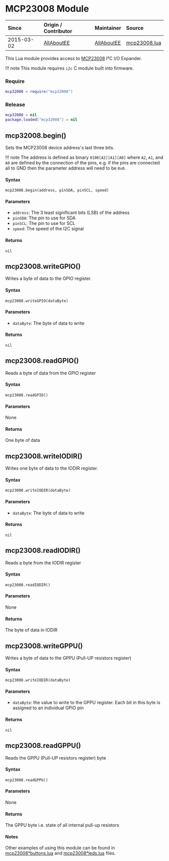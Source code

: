 # MCP23008 Module
| Since  | Origin / Contributor  | Maintainer  | Source  |
| :----- | :-------------------- | :---------- | :------ |
| 2015-03-02 | [AllAboutEE](https://github.com/AllAboutEE) | [AllAboutEE](https://github.com/AllAboutEE) | [mcp23008.lua](../../lua_modules/mcp23008/mcp23008.lua) |

This Lua module provides access to [MCP23008](http://ww1.microchip.com/downloads/en/DeviceDoc/21919e.pdf) I²C I/O Expander.

!!! note
	This module requires `i2c` C module built into firmware.

### Require
```lua
mcp32008 = require("mcp32008")
```

### Release
```lua
mcp32008 = nil
package.loaded["mcp32008"] = nil
```

## mcp32008.begin()
Sets the MCP23008 device address's last three bits.

!!! note
	The address is defined as binary `0100[A2][A1][A0]` where `A2`, `A1`, and `A0` are defined by the connection of the pins, e.g. if the pins are connected all to GND then the parameter address  will need to be `0x0`.

#### Syntax
`mcp23008.begin(address, pinSDA, pinSCL, speed)`

#### Parameters
- `address`: The 3 least significant bits (LSB) of the address
- `pinSDA`: The pin to use for SDA
- `pinSCL`: The pin to use for SCL
- `speed`: The speed of the I2C signal

#### Returns
`nil`

## mcp23008.writeGPIO()
Writes a byte of data to the GPIO register.

#### Syntax
`mcp23008.writeGPIO(dataByte)`

#### Parameters
- `dataByte`: The byte of data to write

#### Returns
`nil`

## mcp23008.readGPIO()
Reads a byte of data from the GPIO register

#### Syntax
`mcp23008.readGPIO()`

#### Parameters
None

#### Returns
One byte of data

## mcp23008.writeIODIR()
Writes one byte of data to the IODIR register.

#### Syntax
`mcp23008.writeIODIR(dataByte)`

#### Parameters
- `dataByte`: The byte of data to write

#### Returns
`nil`

## mcp23008.readIODIR()
Reads a byte from the IODIR register

#### Syntax
`mcp23008.readIODIR()`

#### Parameters
None

#### Returns
The byte of data in IODIR

## mcp23008.writeGPPU()
Writes a byte of data to the GPPU (Pull-UP resistors register)

#### Syntax
`mcp23008.writeIODIR(dataByte)`

#### Parameters
- `dataByte`: the value to write to the GPPU register. Each bit in this byte is assigned to an individual GPIO pin

#### Returns
`nil`

## mcp23008.readGPPU()
Reads the GPPU (Pull-UP resistors register) byte

#### Syntax
`mcp23008.readGPPU()`

#### Parameters
None

#### Returns
The GPPU byte i.e. state of all internal pull-up resistors

#### Notes
Other examples of using this module can be found in [mcp23008*buttons.lua](../../lua*examples/mcp23008/mcp23008*buttons.lua) and  [mcp23008*leds.lua](../../lua*examples/mcp23008/mcp23008*leds.lua) files.

